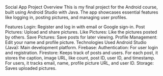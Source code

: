 Social App Project
Overview
This is my final project for the Android course, built using Android Studio with Java. The app showcases essential features like logging in, posting pictures, and managing user profiles.

Features
Login: Register and log in with email or Google sign-in.
Post Pictures: Upload and share pictures.
Like Pictures: Like the pictures posted by others.
Save Pictures: Save posts for later viewing.
Profile Management: Edit your name and profile picture.
Technologies Used
Android Studio (Java): Main development platform.
Firebase:
Authentication: For user login and registration.
Firestore: Keeps track of posts and users. For each post, it stores the caption, image URL, like count, post ID, user ID, and timestamp. For users, it tracks email, name, profile picture URL, and user ID.
Storage: Saves uploaded pictures.
